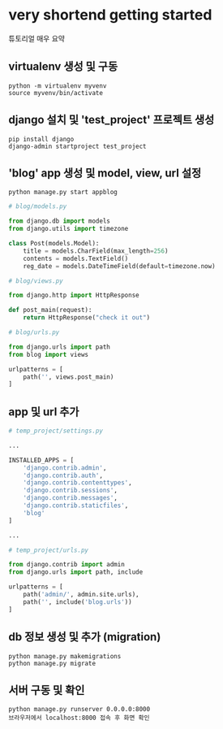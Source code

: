 # very shortend getting started

튜토리얼 매우 요약

## virtualenv 생성 및 구동
```
python -m virtualenv myvenv
source myvenv/bin/activate
```

## django 설치 및 'test_project' 프로젝트 생성
```
pip install django
django-admin startproject test_project
```

## 'blog' app 생성 및 model, view, url 설정
```
python manage.py start appblog
```
```python
# blog/models.py

from django.db import models
from django.utils import timezone

class Post(models.Model):
    title = models.CharField(max_length=256)
    contents = models.TextField()
    reg_date = models.DateTimeField(default=timezone.now)
```
```python
# blog/views.py

from django.http import HttpResponse

def post_main(request):
    return HttpResponse("check it out")
```
```python
# blog/urls.py

from django.urls import path
from blog import views

urlpatterns = [
    path('', views.post_main)
]
```

## app 및 url 추가
```python
# temp_project/settings.py

...

INSTALLED_APPS = [
    'django.contrib.admin',
    'django.contrib.auth',
    'django.contrib.contenttypes',
    'django.contrib.sessions',
    'django.contrib.messages',
    'django.contrib.staticfiles',
    'blog'
]

...
```
```python
# temp_project/urls.py

from django.contrib import admin
from django.urls import path, include

urlpatterns = [
    path('admin/', admin.site.urls),
    path('', include('blog.urls'))
]
```

## db 정보 생성 및 추가 (migration)
```
python manage.py makemigrations
python manage.py migrate
```

## 서버 구동 및 확인
```
python manage.py runserver 0.0.0.0:8000
브라우저에서 localhost:8000 접속 후 화면 확인
```
